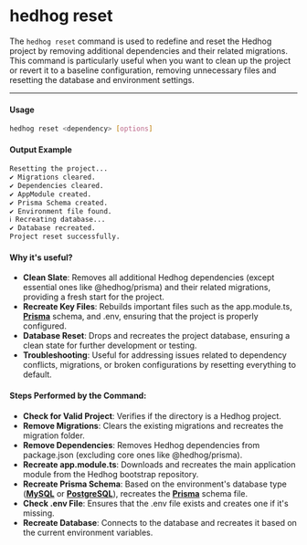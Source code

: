 # hedhog reset

The `hedhog reset` command is used to redefine and reset the Hedhog project by removing additional dependencies and their related migrations. This command is particularly useful when you want to clean up the project or revert it to a baseline configuration, removing unnecessary files and resetting the database and environment settings.

---

#### Usage

```bash
hedhog reset <dependency> [options]
```

#### Output Example

```bash
Resetting the project...
✔ Migrations cleared.
✔ Dependencies cleared.
✔ AppModule created.
✔ Prisma Schema created.
✔ Environment file found.
ℹ Recreating database...
✔ Database recreated.
Project reset successfully.
```

#### Why it's useful?

- **Clean Slate**: Removes all additional Hedhog dependencies (except essential ones like @hedhog/prisma) and their related migrations, providing a fresh start for the project.
- **Recreate Key Files**: Rebuilds important files such as the app.module.ts, [**Prisma**](https://www.prisma.io/) schema, and .env, ensuring that the project is properly configured.
- **Database Reset**: Drops and recreates the project database, ensuring a clean state for further development or testing.
- **Troubleshooting**: Useful for addressing issues related to dependency conflicts, migrations, or broken configurations by resetting everything to default.

#### Steps Performed by the Command:

- **Check for Valid Project**: Verifies if the directory is a Hedhog project.
- **Remove Migrations**: Clears the existing migrations and recreates the migration folder.
- **Remove Dependencies**: Removes Hedhog dependencies from package.json (excluding core ones like @hedhog/prisma).
- **Recreate app.module.ts**: Downloads and recreates the main application module from the Hedhog bootstrap repository.
- **Recreate Prisma Schema**: Based on the environment's database type ([**MySQL**](https://www.mysql.com/) or [**PostgreSQL**](https://www.postgresql.org/)), recreates the [**Prisma**](https://www.prisma.io/) schema file.
- **Check .env File**: Ensures that the .env file exists and creates one if it's missing.
- **Recreate Database**: Connects to the database and recreates it based on the current environment variables.
